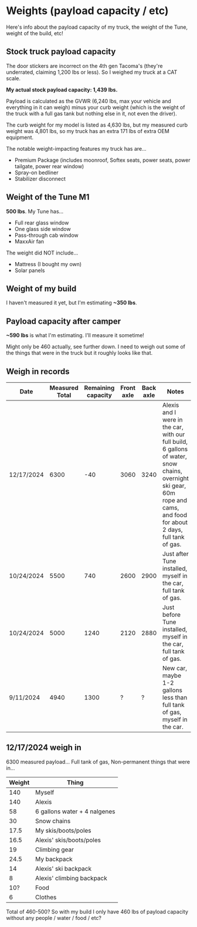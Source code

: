 # Weights (payload capacity / etc)

Here's info about the payload capacity of my truck, the weight of the Tune, weight of the build, etc!

## Stock truck payload capacity

The door stickers are incorrect on the 4th gen Tacoma's (they're underrated, claiming 1,200 lbs or less). So I weighed my truck at a CAT scale.

**My actual stock payload capacity: 1,439 lbs.**

Payload is calculated as the GVWR (6,240 lbs, max your vehicle and everything in it can weigh) minus your curb weight (which is the weight of the truck with a full gas tank but nothing else in it, not even the driver).

The curb weight for my model is listed as 4,630 lbs, but my measured curb weight was 4,801 lbs, so my truck has an extra 171 lbs of extra OEM equipment.

The notable weight-impacting features my truck has are...

* Premium Package (includes moonroof, Softex seats, power seats, power tailgate, power rear window)
* Spray-on bedliner
* Stabilizer disconnect

## Weight of the Tune M1

**500 lbs**. My Tune has...

* Full rear glass window
* One glass side window
* Pass-through cab window
* MaxxAir fan

The weight did NOT include...

* Mattress (I bought my own)
* Solar panels

## Weight of my build

I haven't measured it yet, but I'm estimating **~350 lbs**.

## Payload capacity after camper

**~590 lbs** is what I'm estimating. I'll measure it sometime!

Might only be 460 actually, see further down. I need to weigh out some of the things that were in the truck but it roughly looks like that. 

## Weigh in records

Date | Measured Total | Remaining capacity | Front axle | Back axle | Notes
--|--|--|--|--|--
12/17/2024 | 6300 | -40 | 3060 | 3240 | Alexis and I were in the car, with our full build, 6 gallons of water, snow chains, overnight ski gear, 60m rope and cams, and food for about 2 days, full tank of gas. 
10/24/2024 | 5500 | 740 | 2600 | 2900 | Just after Tune installed, myself in the car, full tank of gas. 
10/24/2024 | 5000 | 1240 | 2120 | 2880 | Just before Tune installed, myself in the car, full tank of gas. 
9/11/2024 | 4940 | 1300 | ? | ? | New car, maybe 1-2 gallons less than full tank of gas, myself in the car. 

## 12/17/2024 weigh in

6300 measured payload... Full tank of gas, Non-permanent things that were in...

Weight | Thing
--|--
140 | Myself
140 | Alexis
58 | 6 gallons water + 4 nalgenes
30 | Snow chains
17.5 | My skis/boots/poles
16.5 | Alexis' skis/boots/poles
19 | Climbing gear
24.5 | My backpack
14 | Alexis' ski backpack
8 | Alexis' climbing backpack
10? | Food
6 | Clothes

Total of 460-500? So with my build I only have 460 lbs of payload capacity without any people / water / food / etc?